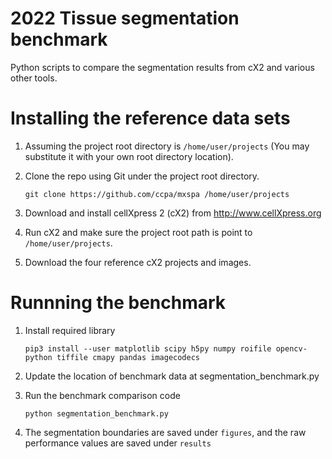 # 2022 Tissue segmentation benchmark

Python scripts to compare the segmentation results from cX2 and various other
tools.


# Installing the reference data sets

1. Assuming the project root directory is `/home/user/projects`
   (You may substitute it with your own root directory location).

2. Clone the repo using Git under the project root directory.
   ```
   git clone https://github.com/ccpa/mxspa /home/user/projects
   ```

3. Download and install cellXpress 2 (cX2) from http://www.cellXpress.org

4. Run cX2 and make sure the project root path is point to
   `/home/user/projects`.

5. Download the four reference cX2 projects and images.


# Runnning the benchmark

1. Install required library

   ```
   pip3 install --user matplotlib scipy h5py numpy roifile opencv-python tiffile cmapy pandas imagecodecs
   ```

2. Update the location of benchmark data at segmentation_benchmark.py

3. Run the benchmark comparison code
   ```
   python segmentation_benchmark.py
   ```

4. The segmentation boundaries are saved under `figures`, and the raw
   performance values are saved under `results`